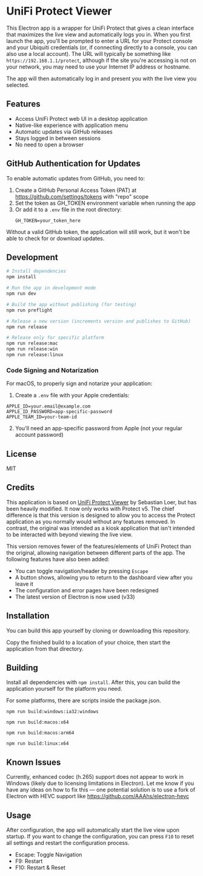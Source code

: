 # UniFi Protect Viewer

This Electron app is a wrapper for UniFi Protect that gives a clean interface that maximizes the live view and automatically logs you in. When you first launch the app, you'll be prompted to enter a URL for your Protect console and your Ubiquiti credentials (or, if connecting directly to a console, you can also use a local account). The URL will typically be something like `https://192.168.1.1/protect`, although if the site you're accessing is not on your network, you may need to use your Internet IP address or hostname.

The app will then automatically log in and present you with the live view you selected.

## Features

- Access UniFi Protect web UI in a desktop application
- Native-like experience with application menu
- Automatic updates via GitHub releases
- Stays logged in between sessions
- No need to open a browser

## GitHub Authentication for Updates

To enable automatic updates from GitHub, you need to:

1. Create a GitHub Personal Access Token (PAT) at https://github.com/settings/tokens with "repo" scope
2. Set the token as GH_TOKEN environment variable when running the app
3. Or add it to a `.env` file in the root directory:
   ```
   GH_TOKEN=your_token_here
   ```

Without a valid GitHub token, the application will still work, but it won't be able to check for or download updates.

## Development

```bash
# Install dependencies
npm install

# Run the app in development mode
npm run dev

# Build the app without publishing (for testing)
npm run preflight

# Release a new version (increments version and publishes to GitHub)
npm run release

# Release only for specific platform
npm run release:mac
npm run release:win
npm run release:linux
```

### Code Signing and Notarization

For macOS, to properly sign and notarize your application:

1. Create a `.env` file with your Apple credentials:

```
APPLE_ID=your.email@example.com
APPLE_ID_PASSWORD=app-specific-password
APPLE_TEAM_ID=your-team-id
```

2. You'll need an app-specific password from Apple (not your regular account password)

## License

MIT

## Credits

This application is based on [UniFi Protect Viewer](https://github.com/digital195/unifi-protect-viewer) by Sebastian Loer, but has been heavily modified. It now only works with Protect v5. The chief difference is that this version is designed to allow you to access the Protect application as you normally would without any features removed. In contrast, the original was intended as a kiosk application that isn't intended to be interacted with beyond viewing the live view.

This version removes fewer of the features/elements of UniFi Protect than the original, allowing navigation between different parts of the app. The following features have also been added:

- You can toggle navigation/header by pressing `Escape`
- A button shows, allowing you to return to the dashboard view after you leave it
- The configuration and error pages have been redesigned
- The latest version of Electron is now used (v33)

## Installation

You can build this app yourself by cloning or downloading this repository.

Copy the finished build to a location of your choice, then start the application from that directory.

## Building

Install all dependencies with `npm install`. After this, you can build the application yourself for the platform you need.

For some platforms, there are scripts inside the package.json.

`npm run build:windows:ia32:windows`

`npm run build:macos:x64`

`npm run build:macos:arm64`

`npm run build:linux:x64`

## Known Issues

Currently, enhanced codec (h.265) support does not appear to work in Windows (likely due to licensing limitations in Electron). Let me know if you have any ideas on how to fix this — one potential solution is to use a fork of Electron with HEVC support like https://github.com/AAAhs/electron-hevc

## Usage

After configuration, the app will automatically start the live view upon startup. If you want to change the configuration, you can press `F10` to reset all settings and restart the configuration process.

- Escape: Toggle Navigation
- F9: Restart
- F10: Restart & Reset
